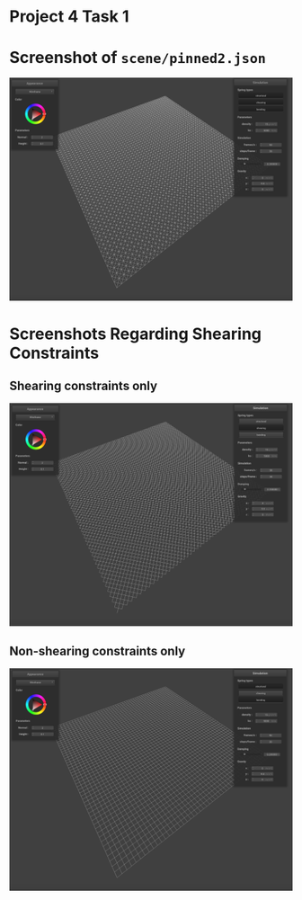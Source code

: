 # Project 4 Task 1

# Screenshot of `scene/pinned2.json`

![Image.png](Project%204%20Task%201.assets/Image.png)

# Screenshots Regarding Shearing Constraints

## Shearing constraints only

![Image.png](Project%204%20Task%201.assets/Image%20(2).png)

## Non-shearing constraints only

![Image.png](Project%204%20Task%201.assets/Image%20(3).png)

